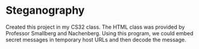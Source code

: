 # Steganography
Created this project in my CS32 class. The HTML class was provided by Professor Smallberg and Nachenberg. Using this program, we could embed secret messages in temporary host URLs and then decode the message. 
